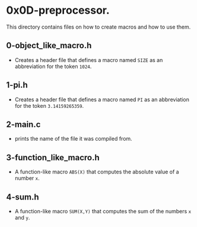 # 0x0D-preprocessor.
This directory contains files on how to create macros and how to use them.

## 0-object\_like\_macro.h
* Creates a header file that defines a macro named `SIZE` as an abbreviation for the token `1024`.

## 1-pi.h
* Creates a header file that defines a macro named `PI` as an abbreviation for the token `3.14159265359`.

## 2-main.c
* prints the name of the file it was compiled from.

## 3-function\_like\_macro.h
* A function-like macro `ABS(X)` that computes the absolute value of a number `x`.

## 4-sum.h
* A function-like macro `SUM(X,Y)` that computes the sum of the numbers `x` and `y`.
